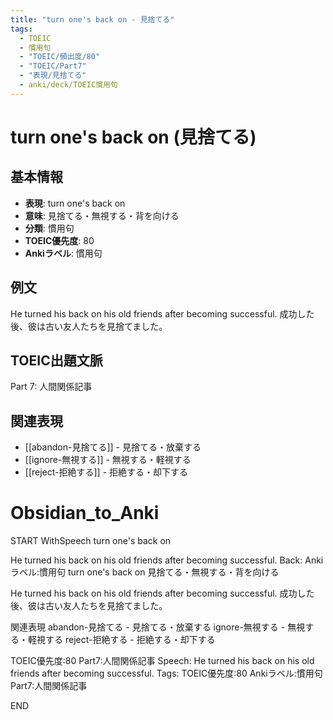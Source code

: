 ```yaml
---
title: "turn one's back on - 見捨てる"
tags:
  - TOEIC
  - 慣用句
  - "TOEIC/頻出度/80"
  - "TOEIC/Part7"
  - "表現/見捨てる"
  - anki/deck/TOEIC慣用句
---
```


# turn one's back on (見捨てる)

## 基本情報
- **表現**: turn one's back on
- **意味**: 見捨てる・無視する・背を向ける
- **分類**: 慣用句
- **TOEIC優先度**: 80
- **Ankiラベル**: 慣用句

## 例文
He turned his back on his old friends after becoming successful.
成功した後、彼は古い友人たちを見捨てました。

## TOEIC出題文脈
Part 7: 人間関係記事

## 関連表現
- [[abandon-見捨てる]] - 見捨てる・放棄する
- [[ignore-無視する]] - 無視する・軽視する
- [[reject-拒絶する]] - 拒絶する・却下する

# Obsidian_to_Anki
START
WithSpeech
turn one's back on

He turned his back on his old friends after becoming successful.
Back: 
Ankiラベル:慣用句
turn one's back on
見捨てる・無視する・背を向ける

He turned his back on his old friends after becoming successful.
成功した後、彼は古い友人たちを見捨てました。

関連表現
abandon-見捨てる - 見捨てる・放棄する
ignore-無視する - 無視する・軽視する
reject-拒絶する - 拒絶する・却下する

TOEIC優先度:80
Part7:人間関係記事
Speech: He turned his back on his old friends after becoming successful.
Tags: TOEIC優先度:80 Ankiラベル:慣用句 Part7:人間関係記事
<!--ID: 1750496452344-->
END

